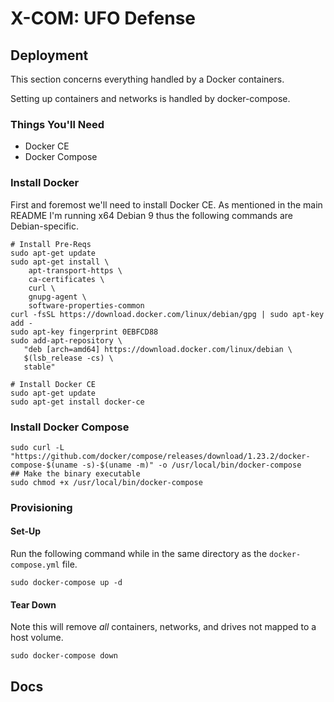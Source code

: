 # X-COM: UFO Defense

## Deployment

This section concerns everything handled by a Docker containers.

Setting up containers and networks is handled by docker-compose.

### Things You'll Need

* Docker CE
* Docker Compose

### Install Docker

First and foremost we'll need to install Docker CE. As mentioned in the main
README I'm running x64 Debian 9 thus the following commands are Debian-specific.

```shell
# Install Pre-Reqs
sudo apt-get update
sudo apt-get install \
    apt-transport-https \
    ca-certificates \
    curl \
    gnupg-agent \
    software-properties-common
curl -fsSL https://download.docker.com/linux/debian/gpg | sudo apt-key add -
sudo apt-key fingerprint 0EBFCD88
sudo add-apt-repository \
   "deb [arch=amd64] https://download.docker.com/linux/debian \
   $(lsb_release -cs) \
   stable"

# Install Docker CE
sudo apt-get update
sudo apt-get install docker-ce
```

### Install Docker Compose

```shell
sudo curl -L "https://github.com/docker/compose/releases/download/1.23.2/docker-compose-$(uname -s)-$(uname -m)" -o /usr/local/bin/docker-compose
## Make the binary executable
sudo chmod +x /usr/local/bin/docker-compose
```

### Provisioning

#### Set-Up

Run the following command while in the same directory as the `docker-compose.yml`
file.

```shell
sudo docker-compose up -d
```

#### Tear Down

Note this will remove *all* containers, networks, and drives not mapped to
a host volume.

```shell
sudo docker-compose down
```


## Docs
